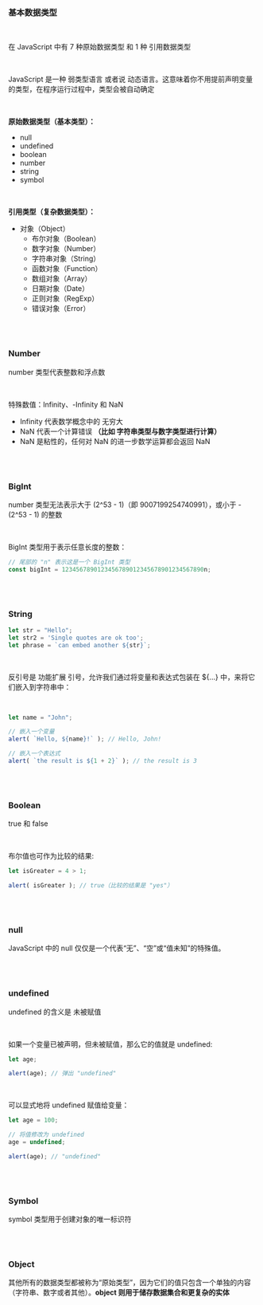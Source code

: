### 基本数据类型

<br>

在 JavaScript 中有 7 种原始数据类型 和 1 种 引用数据类型

<br>

JavaScript 是一种 弱类型语言 或者说 动态语言。这意味着你不用提前声明变量的类型，在程序运行过程中，类型会被自动确定

<br>

**原始数据类型（基本类型）：**

- null
- undefined
- boolean
- number
- string
- symbol

<br>

**引用类型（复杂数据类型）：**

- 对象（Object）
    - 布尔对象（Boolean）
    - 数字对象（Number）
    - 字符串对象（String）
    - 函数对象（Function）
    - 数组对象（Array）
    - 日期对象（Date）
    - 正则对象（RegExp）
    - 错误对象（Error）



<br>

<br>


### Number


number 类型代表整数和浮点数

<br>

特殊数值：Infinity、-Infinity 和 NaN

- Infinity 代表数学概念中的 无穷大
- NaN 代表一个计算错误 **（比如 字符串类型与数字类型进行计算）**
- NaN 是粘性的，任何对 NaN 的进一步数学运算都会返回 NaN

<br>

<br>


### BigInt

number 类型无法表示大于 (2^53 - 1)（即 9007199254740991），或小于 -(2^53 - 1) 的整数

<br>

BigInt 类型用于表示任意长度的整数：

```javascript
// 尾部的 "n" 表示这是一个 BigInt 类型
const bigInt = 1234567890123456789012345678901234567890n;
```


<br>

<br>


### String

```javascript
let str = "Hello";
let str2 = 'Single quotes are ok too';
let phrase = `can embed another ${str}`;
```

<br>

反引号是 功能扩展 引号，允许我们通过将变量和表达式包装在 ${…} 中，来将它们嵌入到字符串中：

<br>

```javascript
let name = "John";

// 嵌入一个变量
alert( `Hello, ${name}!` ); // Hello, John!

// 嵌入一个表达式
alert( `the result is ${1 + 2}` ); // the result is 3
```


<br>

<br>

### Boolean

true 和 false

<br>

布尔值也可作为比较的结果:

```javascript
let isGreater = 4 > 1;

alert( isGreater ); // true（比较的结果是 "yes"）
```

<br>

<br>

### null

JavaScript 中的 null 仅仅是一个代表“无”、“空”或“值未知”的特殊值。

<br>

<br>


### undefined

undefined 的含义是 未被赋值

<br>

如果一个变量已被声明，但未被赋值，那么它的值就是 undefined:

```javascript
let age;

alert(age); // 弹出 "undefined"
```

<br>

可以显式地将 undefined 赋值给变量：

```javascript
let age = 100;

// 将值修改为 undefined
age = undefined;

alert(age); // "undefined"
```


<br>

<br>

### Symbol

symbol 类型用于创建对象的唯一标识符


<br>

<br>

### Object


其他所有的数据类型都被称为“原始类型”，因为它们的值只包含一个单独的内容（字符串、数字或者其他）。**object 则用于储存数据集合和更复杂的实体**

